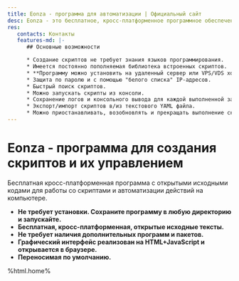 ```yaml
---
title: Eonza - программа для автоматизации | Официальный сайт
desc: Eonza - это бесплатное, кросс-платформенное программное обеспечение для автоматизации с открытым исходным кодом.
res:
   contacts: Контакты
   features-md: |-
      ## Основные возможности

      * Создание скриптов не требует знания языков программирования.
      * Имеется постоянно пополняемая библиотека встроенных скриптов.
      * **Программу можно установить на удаленный сервер или VPS/VDS хостинг и управлять ими из браузера.**
      * Защита по паролю и с помощью "белого списка" IP-адресов.
      * Быстрый поиск скриптов.
      * Можно запускать скрипты из консоли.
      * Сохранение логов и консольного вывода для каждой выполненной задачи.
      * Экспорт/импорт скриптов в/из текстового YAML файла.
      * Можно приостанавливать, возобновлять и прекращать выполнение скрипта.
---
```

# Eonza - программа для создания скриптов и их управлением

Бесплатная кросс-платформенная программа с открытыми исходными кодами для работы со скриптами и автоматизации действий на компьютере.

* **Не требует установки. Сохраните программу в любую директорию и запускайте.**
* **Бесплатная, кросс-платформенная, открытые исходные тексты.**
* **Не требует наличия дополнительных программ и пакетов.**
* **Графический интерфейс реализован на HTML+JavaScript и открывается в браузере.**
* **Переносимая по умолчанию.**

%html.home%
